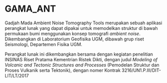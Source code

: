 # GAMA_ANT
Gadjah Mada Ambient Noise Tomography Tools merupakan sebuah aplikasi perangkat lunak yang dapat dipakai untuk memodelkan struktur di bawah permukaan bumi menggunakan konsep tomografi *ambient noise*. Dikembangkan di Laboratorium Geofisika UGM, dibawah grup riset Seismologi, Departemen Fisika UGM.

Perangkat lunak ini dikembangkan bersama dengan kegiatan penelitian INSINAS Riset Pratama Kementrian Ristek Dikti, dengan judul *Modeling of Volcanic and Tectonic Structures and Processes* (Pemodelan Struktur dan Proses Vulkanik serta Tektonik), dengan nomer Kontrak 3216/UN1.P.III/DIT-LIT/LT/2017
